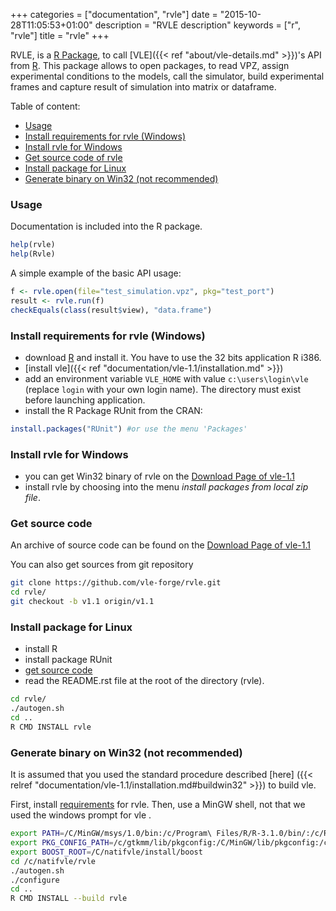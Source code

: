 +++
categories = ["documentation", "rvle"]
date = "2015-10-28T11:05:53+01:00"
description = "RVLE description"
keywords = ["r", "rvle"]
title = "rvle"
+++

RVLE, is a [R Package](https://www.r-project.org/), to call [VLE]({{<
ref "about/vle-details.md" >}})'s API from
[R](https://www-r-project.org). This package allows to open packages,
to read VPZ, assign experimental conditions to the models, call the
simulator, build experimental frames and capture result of simulation
into matrix or dataframe.

Table of content:

* <a href="#usage">Usage</a>
* <a href="#requirementsWin">Install requirements for rvle (Windows)</a>
* <a href="#installWin">Install rvle for Windows</a>
* <a href="#getcode">Get source code of rvle</a>
* <a href="#installLinux">Install package for Linux</a>
* <a href="#generatervle">Generate binary on Win32 (not recommended)</a>

### <a id="usage"></a>Usage

Documentation is included into the R package.

```R
help(rvle)
help(Rvle)
```

A simple example of the basic API usage:
```R
f <- rvle.open(file="test_simulation.vpz", pkg="test_port")
result <- rvle.run(f)
checkEquals(class(result$view), "data.frame")
```

### <a id="requirementsWin"></a> Install requirements for rvle (Windows)

* download [R](http://cran.rstudio.com/bin/windows/base/) and
  install it. You have to use the 32 bits application R i386.
* [install vle]({{< ref "documentation/vle-1.1/installation.md" >}}) 
* add an environment variable `VLE_HOME` with value
  `c:\users\login\vle` (replace `login` with your own login name). The
  directory must exist before launching application.
* install the R Package RUnit from the CRAN:

```R
install.packages("RUnit") #or use the menu 'Packages'
```

### <a id="installWin"></a> Install rvle for Windows

* you can get Win32 binary of rvle on the 
[Download Page of vle-1.1](http://www.vle-project.org/vle-1.1)
* install rvle by choosing into the menu _install packages from local
  zip file_.


### <a id="getcode"></a> Get source code

An archive of source code can be found on the 
[Download Page of vle-1.1](http://www.vle-project.org/vle-1.1) 

You can also get sources from  git repository 

```bash
git clone https://github.com/vle-forge/rvle.git
cd rvle/
git checkout -b v1.1 origin/v1.1 
```

### <a id="installLinux"></a> Install package for Linux

* install R
* install package RUnit
* <a href="#getcode">get source code</a>
* read the README.rst file at the root of the directory (rvle).

```bash
cd rvle/
./autogen.sh
cd ..
R CMD INSTALL rvle
```

### <a id="generatervle"></a> Generate binary on Win32 (not recommended)

It is assumed that you used the standard procedure described [here] 
({{< relref "documentation/vle-1.1/installation.md#buildwin32" >}}) to build vle. 

First, install <a href="#requirements">requirements</a> for rvle. Then,
use a MinGW shell, not that we used the windows prompt for vle .

```bash
export PATH=/C/MinGW/msys/1.0/bin:/c/Program\ Files/R/R-3.1.0/bin/:/c/Rtools/bin:/c/gtkmm/bin:/c/natifvle/install/vle/bin:$PATH
export PKG_CONFIG_PATH=/c/gtkmm/lib/pkgconfig:/C/MinGW/lib/pkgconfig:/c/natifvle/install/vle/lib/pkgconfig
export BOOST_ROOT=/C/natifvle/install/boost
cd /c/natifvle/rvle
./autogen.sh
./configure
cd ..
R CMD INSTALL --build rvle
```






